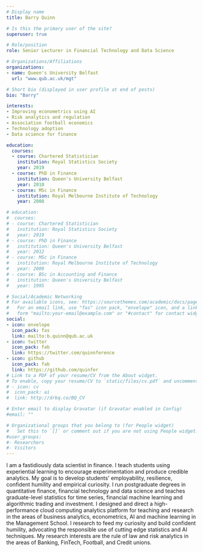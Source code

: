 ```yaml
---
# Display name
title: Barry Quinn

# Is this the primary user of the site?
superuser: true

# Role/position
role: Senior Lecturer in Financial Technology and Data Science

# Organizations/Affiliations
organizations:
- name: Queen's University Belfast
  url: "www.qub.ac.uk/mgt"

# Short bio (displayed in user profile at end of posts)
bio: "Barry"

interests:
- Improving econometrics using AI
- Risk analytics and regulation
- Association football economics
- Technology adoption
- Data science for finance

education:
  courses:
  - course: Chartered Statistician
    institution: Royal Statistics Society
    year: 2019
  - course: PhD in Finance
    institution: Queen's University Belfast
    year: 2010
  - course: MSc in Finance
    institution: Royal Melbourne Institute of Technology
    year: 2008

# education:
#  courses:
# - course: Chartered Statistician
#   institution: Royal Statistics Society
#   year: 2019
# - course: PhD in Finance
#   institution: Queen's University Belfast
#   year: 2012
# - course: MSc in Finance
#   institution: Royal Melbourne Institute of Technology
#   year: 2009
# - course: BSc in Accounting and Finance
#   institution: Queen's University Belfast
#   year: 1995

# Social/Academic Networking
# For available icons, see: https://sourcethemes.com/academic/docs/page-builder/#icons
#   For an email link, use "fas" icon pack, "envelope" icon, and a link in the
#   form "mailto:your-email@example.com" or "#contact" for contact widget.
social:
- icon: envelope
  icon_pack: fas
  link: mailto:b.quinn@qub.ac.uk
- icon: twitter
  icon_pack: fab
  link: https://twitter.com/quinnference
- icon: github
  icon_pack: fab
  link: https://github.com/quinfer
# Link to a PDF of your resume/CV from the About widget.
# To enable, copy your resume/CV to `static/files/cv.pdf` and uncomment the lines below.
# - icon: cv
#  icon_pack: ai
#  link: http://drbq.co/BQ_CV

# Enter email to display Gravatar (if Gravatar enabled in Config)
#email: ""

# Organizational groups that you belong to (for People widget)
#   Set this to `[]` or comment out if you are not using People widget.
#user_groups:
#- Researchers
#- Visitors
---
```


I am a fastidiously data scientist in finance. I teach students using experiential learning to encourage experimentation and produce credible analytics. My goal is to develop students' employability, resilience, confident humility and empirical curiosity. I run postgraduate degrees in quantitative finance, financial technology and data science and teaches graduate-level statistics for time series, financial machine learning and algorithmic trading and investment. I designed and direct a high-performance cloud computing analytics platform for teaching and research in the areas of business analytics, econometrics, AI and machine learning in the Management School. I research to feed my curiosity and build confident humility, advocating the responsible use of cutting edge statistics and AI techniques. My research interests are the rule of law and risk analytics in the areas of Banking, FinTech, Football, and Credit unions.
